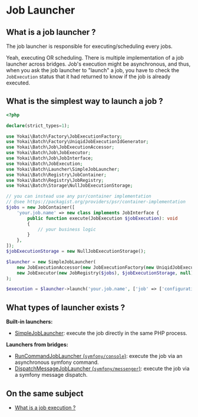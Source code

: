 # Job Launcher

## What is a job launcher ?

The job launcher is responsible for executing/scheduling every jobs.

Yeah, executing OR scheduling. There is multiple implementation of a job launcher across bridges.
Job's execution might be asynchronous, and thus, when you ask the job launcher to "launch" a job,
you have to check the `JobExecution` status that it had returned to know if the job is already executed.

## What is the simplest way to launch a job ?

```php
<?php

declare(strict_types=1);

use Yokai\Batch\Factory\JobExecutionFactory;
use Yokai\Batch\Factory\UniqidJobExecutionIdGenerator;
use Yokai\Batch\Job\JobExecutionAccessor;
use Yokai\Batch\Job\JobExecutor;
use Yokai\Batch\Job\JobInterface;
use Yokai\Batch\JobExecution;
use Yokai\Batch\Launcher\SimpleJobLauncher;
use Yokai\Batch\Registry\JobContainer;
use Yokai\Batch\Registry\JobRegistry;
use Yokai\Batch\Storage\NullJobExecutionStorage;

// you can instead use any psr/container implementation
// @see https://packagist.org/providers/psr/container-implementation
$jobs = new JobContainer([
    'your.job.name' => new class implements JobInterface {
        public function execute(JobExecution $jobExecution): void
        {
            // your business logic
        }
    },
]);
$jobExecutionStorage = new NullJobExecutionStorage();

$launcher = new SimpleJobLauncher(
    new JobExecutionAccessor(new JobExecutionFactory(new UniqidJobExecutionIdGenerator()), $jobExecutionStorage),
    new JobExecutor(new JobRegistry($jobs), $jobExecutionStorage, null),
);

$execution = $launcher->launch('your.job.name', ['job' => ['configuration']]);
```

## What types of launcher exists ?

**Built-in launchers:**
- [SimpleJobLauncher](../../src/Launcher/SimpleJobLauncher.php):
  execute the job directly in the same PHP process.

**Launchers from bridges:**
- [RunCommandJobLauncher (`symfony/console`)](https://github.com/yokai-php/batch-symfony-console/blob/0.x/src/RunCommandJobLauncher.php):
  execute the job via an asynchronous symfony command.
- [DispatchMessageJobLauncher (`symfony/messenger`)](https://github.com/yokai-php/batch-symfony-messenger/blob/0.x/src/DispatchMessageJobLauncher.php):
  execute the job via a symfony message dispatch.

## On the same subject

- [What is a job execution ?](job-execution.md)
